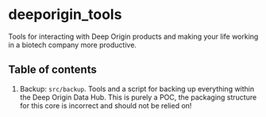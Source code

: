 # deeporigin_tools

Tools for interacting with Deep Origin products and making your life working in a biotech company more productive.

## Table of contents

1. Backup: `src/backup`. Tools and a script for backing up everything within the Deep Origin Data Hub. This is purely a POC, the packaging structure for this core is incorrect and should not be relied on!
